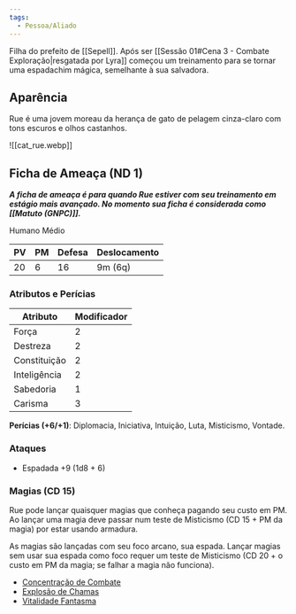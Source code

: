 ```yaml
---
tags:
  - Pessoa/Aliado
---
```

Filha do prefeito de [[Sepell]]. Após ser [[Sessão 01#Cena 3 - Combate Exploração|resgatada por Lyra]] começou um treinamento para se tornar uma espadachim mágica, semelhante à sua salvadora.

## Aparência
Rue é uma jovem moreau da herança de gato de pelagem cinza-claro com tons escuros e olhos castanhos.

![[cat_rue.webp]]

## Ficha de Ameaça (ND 1)
_**A ficha de ameaça é para quando Rue estiver com seu treinamento em estágio mais avançado. No momento sua ficha é considerada como [[Matuto (GNPC)]].**_


Humano Médio

| PV  | PM  | Defesa | Deslocamento |
| --- | --- | ------ | ------------ |
| 20  | 6   | 16     | 9m (6q)      |

### Atributos e Perícias
| Atributo     | Modificador |
| ------------ | ----------- |
| Força        | 2           |
| Destreza     | 2           |
| Constituição | 2           |
| Inteligência | 2           |
| Sabedoria    | 1           |
| Carisma      | 3           |

**Perícias (+6/+1)**: Diplomacia, Iniciativa, Intuição, Luta, Misticismo, Vontade.

### Ataques
* Espadada +9 (1d8 + 6)

### Magias (CD 15)
Rue pode lançar quaisquer magias que conheça pagando seu custo em PM. Ao lançar uma magia deve passar num teste de Misticismo (CD 15 + PM da magia) por estar usando armadura.

As magias são lançadas com seu foco arcano, sua espada. Lançar magias sem usar sua espada como foco requer um teste de Misticismo (CD 20 + o custo em PM da magia; se falhar a magia não funciona).

* [Concentração de Combate](https://eduardomarques.pythonanywhere.com/45/)
* [Explosão de Chamas](https://eduardomarques.pythonanywhere.com/87/)
* [Vitalidade Fantasma](https://eduardomarques.pythonanywhere.com/197/)
